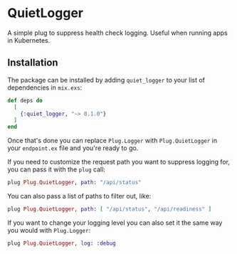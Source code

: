 # QuietLogger

A simple plug to suppress health check logging. Useful when running apps in
Kubernetes.

## Installation

The package can be installed by adding `quiet_logger` to your list of
dependencies in `mix.exs`:

```elixir
def deps do
  [
    {:quiet_logger, "~> 0.1.0"}
  ]
end
```

Once that's done you can replace `Plug.Logger` with `Plug.QuietLogger` in your
`endpoint.ex` file and you're ready to go.

If you need to customize the request path you want to suppress logging for, you
can pass it with the `plug` call:

```elixir
plug Plug.QuietLogger, path: "/api/status"
```

You can also pass a list of paths to filter out, like:

```elixir
plug Plug.QuietLogger, path: [ "/api/status", "/api/readiness" ]
```

If you want to change your logging level you can also set it the same way you
would with `Plug.Logger`:

```elixir
plug Plug.QuietLogger, log: :debug
```
